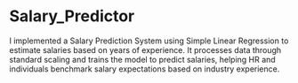 # Salary_Predictor
I implemented a Salary Prediction System using Simple Linear Regression to estimate salaries based on years of experience. It processes data through standard scaling and trains the model to predict salaries, helping HR and individuals benchmark salary expectations based on industry experience.
